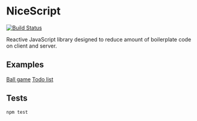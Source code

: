 NiceScript
=========

[![Build Status](https://travis-ci.org/SergeyKashulin/nicescript.svg?branch=master)](https://travis-ci.org/SergeyKashulin/nicescript)

Reactive JavaScript library designed to reduce amount of boilerplate code on client and server.

## Examples

[Ball game](https://rawgit.com/SergeyKashulin/nicescript/master/examples/ball.html)
[Todo list](https://rawgit.com/SergeyKashulin/nicescript/master/examples/todo.html)

## Tests

  `npm test`
